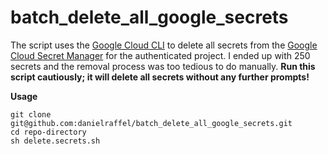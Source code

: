 # batch_delete_all_google_secrets
The script uses the [Google Cloud CLI](https://cloud.google.com/sdk/gcloud) to delete all secrets from the [Google Cloud Secret Manager](https://cloud.google.com/secret-manager) for the authenticated project. I ended up with 250 secrets and the removal process was too tedious to do manually. **Run this script cautiously; it will delete all secrets without any further prompts!**

**Usage**

```
git clone git@github.com:danielraffel/batch_delete_all_google_secrets.git
cd repo-directory
sh delete.secrets.sh
```
